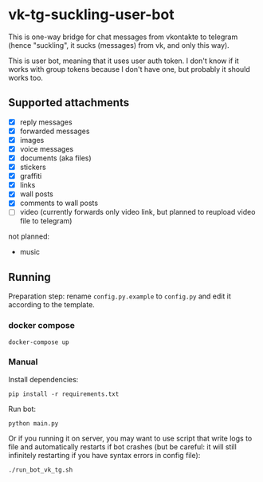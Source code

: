 # vk-tg-suckling-user-bot

This is one-way bridge for chat messages from vkontakte to telegram (hence
"suckling", it sucks (messages) from vk, and only this way).

This is user bot, meaning that it uses user auth token. I don't know if it
works with group tokens because I don't have one, but probably it should works
too.

## Supported attachments

* [x] reply messages
* [x] forwarded messages
* [x] images
* [x] voice messages
* [x] documents (aka files)
* [x] stickers
* [x] graffiti
* [x] links
* [x] wall posts
* [x] comments to wall posts
* [ ] video (currently forwards only video link, but planned to reupload video
  file to telegram)

not planned:

* music

## Running

Preparation step: rename `config.py.example` to `config.py` and edit it
according to the template.

### docker compose

```
docker-compose up
```

### Manual

Install dependencies:

```
pip install -r requirements.txt
```

Run bot:

```
python main.py
```

Or if you running it on server, you may want to use script that write logs to
file and automatically restarts if bot crashes (but be careful: it will still
infinitely restarting if you have syntax errors in config file):

```
./run_bot_vk_tg.sh
```
